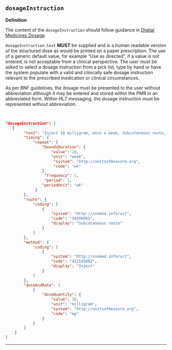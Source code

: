 ## `dosageInstruction`

<b>Definition</b><br>

The content of the `dosageInstruction` should follow guidance in [Digital Medicines Dosage](https://simplifier.net/guide/ukcoreimplementationguideformedicines/ElementDosage).


`dosageInstruction.text` **MUST** be supplied and is a human readable version of the structured dose as would be printed on a paper prescription. The use of a generic default value, for example “Use as directed”, if a value is not entered, is not acceptable from a clinical perspective. The user must be asked to select a dosage instruction from a pick list, type by hand or have the system populate with a valid and clinically safe dosage instruction relevant to the prescribed medication or clinical circumstances.

As per BNF guidelines, the dosage must be presented to the user without abbreviation although it may be entered and stored within the PMR in an abbreviated form. Within HL7 messaging, the dosage instruction must be represented without abbreviation.

<br>

```json
"dosageInstruction": [
   {
        "text": "Inject 10 milligram, once a week, Subcutaneous route, for 10 weeks",
        "timing": {
            "repeat": {
                "boundsDuration": {
                    "value": 10,
                    "unit": "week",
                     "system": "http://unitsofmeasure.org",
                     "code": "wk"
                },
                 "frequency": 1,
                 "period": 1,
                "periodUnit": "wk"
             }
        },
        "route": {
            "coding": [
                {
                    "system": "http://snomed.info/sct",
                    "code": "34206005",
                    "display": "Subcutaneous route"
                }
            ]
        },
        "method": {
            "coding": [
                {
                    "system": "http://snomed.info/sct",
                    "code": "422145002",
                    "display": "Inject"
                }
            ]
        },
        "doseAndRate": [
            {
                "doseQuantity": {
                    "value": 10,
                    "unit": "milligram",
                    "system": "http://unitsofmeasure.org",
                    "code": "mg"
                }
            }
        ]
    }
]
```

---
